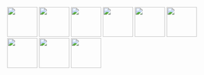 <img src="https://static.sky.co.nz/sky/channel-logos/051_sky_sport_1_logo_stack_rgb.png" width="70" />

<img src="https://static.sky.co.nz/sky/channel-logos/051_sky_sport_2_logo_stack_rgb.png" width="70" />

<img src="https://static.sky.co.nz/sky/channel-logos/051_sky_sport_3_logo_stack_rgb.png" width="70" />

<img src="https://static.sky.co.nz/sky/channel-logos/051_sky_sport_4_logo_stack_rgb.png" width="70" />

<img src="https://static.sky.co.nz/sky/channel-logos/051_sky_sport_5_logo_stack_rgb.png" width="70" />

<img src="https://static.sky.co.nz/sky/channel-logos/051_sky_sport_6_logo_stack_rgb.png" width="70" />

<img src="https://static.sky.co.nz/sky/channel-logos/051_sky_sport_7_logo_stack_rgb.png" width="70" />

<img src="https://static.sky.co.nz/sky/channel-logos/051_sky_sport_8_logo_stack_rgb.png" width="70" />

<img src="https://static.sky.co.nz/sky/channel-logos/051_sky_sport_9_logo_stack_rgb.png" width="70" />



  
